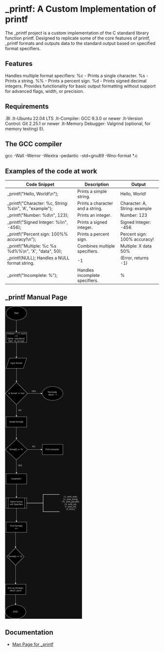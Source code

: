 # **_printf: A Custom Implementation of printf**

The _printf project is a custom implementation of the C standard library function printf. Designed to replicate some of the core features of printf, _printf formats and outputs data to the standard output based on specified format specifiers.

## **Features**
Handles multiple format specifiers:
%c - Prints a single character.
%s - Prints a string.
%% - Prints a percent sign.
%d - Prints signed decimal integers.
Provides functionality for basic output formatting without support for advanced flags, width, or precision.

## **Requirements**
.Bl
.It-Ubuntu 22.04 LTS
.It-Compiler: GCC 9.3.0 or newer
.It-Version Control: Git 2.25.1 or newer
.It-Memory Debugger: Valgrind (optional, for memory testing)
El.

## **The GCC compiler**
gcc -Wall -Werror -Wextra -pedantic -std=gnu89 -Wno-format *.c

## **Examples of the code at work**
|Code Snippet	                                         |Description	                            |Output                       |
---------------------------------------------------------|------------------------------------------|-----------------------------|
|_printf("Hello, World!\\n");                            |Prints a simple string.                   |Hello, World!                |
|_printf("Character: %c, String: %s\\n", 'A', "example");|Prints a character and a string.          |Character: A, String: example|
|_printf("Number: %d\\n", 123);                          |Prints an integer.                        |Number: 123                  |
|_printf("Signed Integer: %i\\n", -456);                 |Prints a signed integer.                  |Signed Integer: -456         |
|_printf("Percent sign: 100%% accuracy!\\n");            |Prints a percent sign.                    |Percent sign: 100% accuracy! |
|_printf("Multiple: %c %s %d%%\\n", 'X', "data", 50);    |Combines multiple specifiers.             |Multiple: X data 50%         |
|_printf(NULL);	Handles a NULL format string.            |-1                                        | (Error, returns -1)         |
|_printf("Incomplete: %");                               |Handles incomplete specifiers.            |%                            |


## _printf Manual Page
![A flow chart showing the step by step process of _printf](_printf.cflowchart.drawio.png)

## Documentation

- [Man Page for _printf](./man_3_printf.3)

